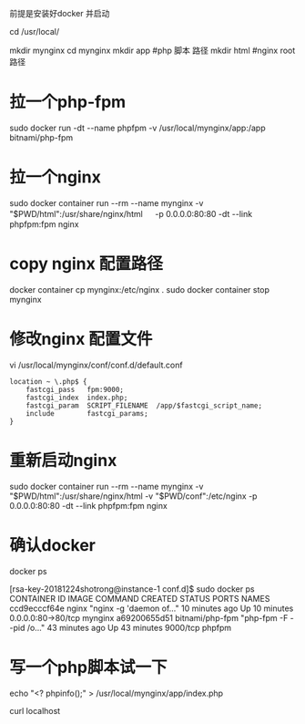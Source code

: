 
前提是安装好docker 并启动

cd /usr/local/

mkdir  mynginx
cd  mynginx
mkdir app        #php 脚本 路径
mkdir html       #nginx root 路径 

# 拉一个php-fpm
sudo docker run -dt --name phpfpm   -v /usr/local/mynginx/app:/app    bitnami/php-fpm

# 拉一个nginx
sudo docker container run   --rm   --name mynginx   -v "$PWD/html":/usr/share/nginx/html   　  -p 0.0.0.0:80:80  -dt    --link  phpfpm:fpm   nginx

# copy nginx 配置路径
docker container cp mynginx:/etc/nginx .
sudo docker container stop mynginx

# 修改nginx 配置文件
vi /usr/local/mynginx/conf/conf.d/default.conf


    location ~ \.php$ { 
        fastcgi_pass   fpm:9000;
        fastcgi_index  index.php;
        fastcgi_param  SCRIPT_FILENAME  /app/$fastcgi_script_name;
        include        fastcgi_params;
    }

# 重新启动nginx 
sudo docker container run   --rm   --name mynginx   -v "$PWD/html":/usr/share/nginx/html  -v "$PWD/conf":/etc/nginx   -p 0.0.0.0:80:80  -dt    --link  phpfpm:fpm   nginx

# 确认docker 
docker ps

[rsa-key-20181224shotrong@instance-1 conf.d]$ sudo docker ps
CONTAINER ID        IMAGE               COMMAND                  CREATED             STATUS              PORTS                NAMES
ccd9ecccf64e        nginx               "nginx -g 'daemon of…"   10 minutes ago      Up 10 minutes       0.0.0.0:80->80/tcp   mynginx
a69200655d51        bitnami/php-fpm     "php-fpm -F --pid /o…"   43 minutes ago      Up 43 minutes       9000/tcp             phpfpm

# 写一个php脚本试一下

echo "<? phpinfo();" > /usr/local/mynginx/app/index.php

curl localhost
